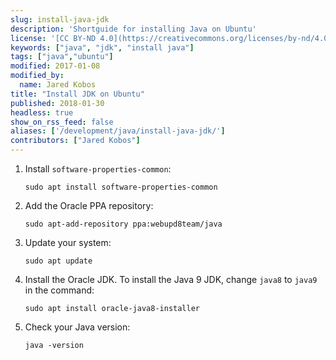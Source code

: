 ```yaml
---
slug: install-java-jdk
description: 'Shortguide for installing Java on Ubuntu'
license: '[CC BY-ND 4.0](https://creativecommons.org/licenses/by-nd/4.0)'
keywords: ["java", "jdk", "install java"]
tags: ["java","ubuntu"]
modified: 2017-01-08
modified_by:
  name: Jared Kobos
title: "Install JDK on Ubuntu"
published: 2018-01-30
headless: true
show_on_rss_feed: false
aliases: ['/development/java/install-java-jdk/']
contributors: ["Jared Kobos"]
---
```


1.  Install `software-properties-common`:

        sudo apt install software-properties-common

2.  Add the Oracle PPA repository:

        sudo apt-add-repository ppa:webupd8team/java

3.  Update your system:

        sudo apt update

4.  Install the Oracle JDK. To install the Java 9 JDK, change `java8` to `java9` in the command:

        sudo apt install oracle-java8-installer

5.  Check your Java version:

        java -version
